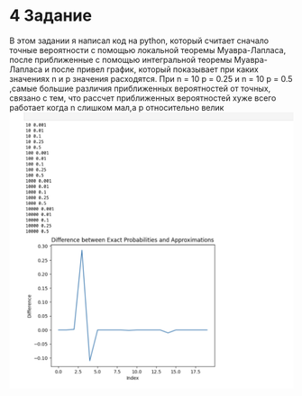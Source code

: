 # 4 Задание
В этом задании я написал код на python, который считает сначало точные вероятности с помощью локальной теоремы Муавра-Лапласа, после приближенные с помощью интегральной теоремы Муавра-Лапласа и после привел график, который показывает при каких значениях n и p значения расходятся. При n = 10 p = 0.25 и n = 10 p = 0.5 ,самые большие различия приближенных вероятностей от точных, связано с тем, что рассчет приближенных вероятностей хуже всего работает когда n слишком мал,а p относительно велик
![Image alt](https://github.com/ArturIuzeev/ProbabilityTheory/blob/main/Lab1/Task4/Schedule.png)
